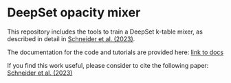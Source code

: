 # DeepSet opacity mixer  

This repository includes the tools to train a DeepSet k-table mixer, as described in detail in [Schneider et al. (2023)](https://ui.adsabs.harvard.edu/abs/2023arXiv231100775S).

The documentation for the code and tutorials are provided here: [link to docs](https://opacmixer.readthedocs.io/en/latest/)

If you find this work useful, please consider to cite the following paper:
[Schneider et al. (2023)](https://ui.adsabs.harvard.edu/abs/2023arXiv231100775S)
